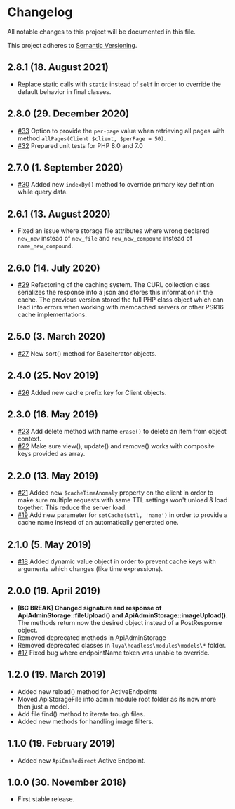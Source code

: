 # Changelog

All notable changes to this project will be documented in this file.

This project adheres to [Semantic Versioning](http://semver.org/).

## 2.8.1 (18. August 2021)

+ Replace static calls with `static` instead of `self` in order to override the default behavior in final classes.

## 2.8.0 (29. December 2020)

+ [#33](https://github.com/luyadev/luya-headless/pull/33) Option to provide the `per-page` value when retrieving all pages with method `allPages(Client $client, $perPage = 50)`.
+ [#32](https://github.com/luyadev/luya-headless/pull/32) Prepared unit tests for PHP 8.0 and 7.0

## 2.7.0 (1. September 2020)

+ [#30](https://github.com/luyadev/luya-headless/pull/30) Added new `indexBy()` method to override primary key defintion while query data.

## 2.6.1 (13. August 2020)

+ Fixed an issue where storage file attributes where wrong declared `new_new` instead of `new_file` and `new_new_compound` instead of `name_new_compound`.

## 2.6.0 (14. July 2020)

+ [#29](https://github.com/luyadev/luya-headless/pull/29) Refactoring of the caching system. The CURL collection class serializes the response into a json and stores this information in the cache. The previous version stored the full PHP class object which can lead into errors when working with memcached servers or other PSR16 cache implementations.

## 2.5.0 (3. March 2020)

+ [#27](https://github.com/luyadev/luya-headless/issues/27) New sort() method for BaseIterator objects.

## 2.4.0 (25. Nov 2019)

+ [#26](https://github.com/luyadev/luya-headless/pull/26) Added new cache prefix key for Client objects.

## 2.3.0 (16. May 2019)

+ [#23](https://github.com/luyadev/luya-headless/issues/23) Add delete method with name `erase()` to delete an item from object context.
+ [#22](https://github.com/luyadev/luya-headless/issues/22) Make sure view(), update() and remove() works with composite keys provided as array.

## 2.2.0 (13. May 2019)

+ [#21](https://github.com/luyadev/luya-headless/issues/21) Added new `$cacheTimeAnomaly` property on the client in order to make sure multiple requests with same TTL settings won't unload & load together. This reduce the server load.
+ [#19](https://github.com/luyadev/luya-headless/issues/19) Add new parameter for `setCache($ttl, 'name')` in order to provide a cache name instead of an automatically generated one.

## 2.1.0 (5. May 2019)

+ [#18](https://github.com/luyadev/luya-headless/issues/18) Added dynamic value object in order to prevent cache keys with arguments which changes (like time expressions).

## 2.0.0 (19. April 2019)

+ **[BC BREAK] Changed signature and response of ApiAdminStorage::fileUpload() and ApiAdminStorage::imageUpload().** The methods return now the desired object instead of a PostResponse object.
+ Removed deprecated methods in ApiAdminStorage
+ Removed deprecated classes in `luya\headless\modules\models\*` folder.
+ [#17](https://github.com/luyadev/luya-headless/issues/17) Fixed bug where endpointName token was unable to override.

## 1.2.0 (19. March 2019)

+ Added new reload() method for ActiveEndpoints
+ Moved ApiStorageFile into admin module root folder as its now more then just a model.
+ Add file find() method to iterate trough files.
+ Added new methods for handling image filters.

## 1.1.0 (19. February 2019)

+ Added new `ApiCmsRedirect` Active Endpoint.

## 1.0.0 (30. November 2018)

+ First stable release.
